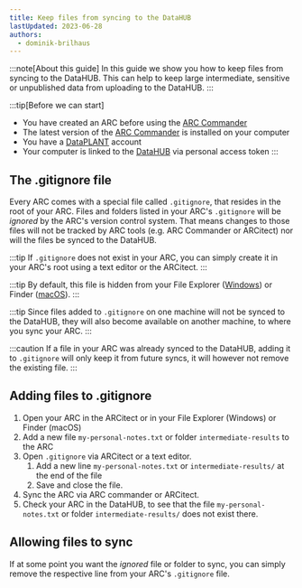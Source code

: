 ```yaml
---
title: Keep files from syncing to the DataHUB
lastUpdated: 2023-06-28
authors:
  - dominik-brilhaus
---
```


:::note[About this guide]
In this guide we show you how to keep files from syncing to the DataHUB. This can help to keep large intermediate, sensitive or unpublished data from uploading to the DataHUB.
:::

:::tip[Before we can start]
- You have created an ARC before using the [ARC Commander](./../implementation/ArcCommander.html)  
- The latest version of the [ARC Commander](https://github.com/nfdi4plants/arcCommander/releases) is installed on your computer  
- You have a [DataPLANT](https://register.nfdi4plants.org) account  
- Your computer is linked to the [DataHUB](https://git.nfdi4plants.org) via personal access token
:::

## The .gitignore file

Every ARC comes with a special file called `.gitignore`, that resides in the root of your ARC. Files and folders listed in your ARC's `.gitignore` will be *ignored* by the ARC's version control system. That means changes to those files will not be tracked by ARC tools (e.g. ARC Commander or ARCitect) nor will the files be synced to the DataHUB.

:::tip
If `.gitignore` does not exist in your ARC, you can simply create it in your ARC's root using a text editor or the ARCitect.
:::

:::tip
By default, this file is hidden from your File Explorer ([Windows](https://support.microsoft.com/en-us/windows/view-hidden-files-and-folders-in-windows-97fbc472-c603-9d90-91d0-1166d1d9f4b5#WindowsVersion=Windows_11)) or Finder ([macOS](https://nordlocker.com/blog/how-to-show-hidden-files-mac/)).
:::

:::tip
Since files added to `.gitignore` on one machine will not be synced to the DataHUB, they will also become available on another machine, to where you sync your ARC.
:::

:::caution
If a file in your ARC was already synced to the DataHUB, adding it to `.gitignore` will only keep it from future syncs, it will however not remove the existing file.
:::

## Adding files to .gitignore

1. Open your ARC in the ARCitect or in your File Explorer (Windows) or Finder (macOS)
2. Add a new file `my-personal-notes.txt` or folder `intermediate-results` to the ARC
3. Open `.gitignore` via ARCitect or a text editor.
   1. Add a new line `my-personal-notes.txt` or `intermediate-results/` at the end of the file
   2. Save and close the file.
4. Sync the ARC via ARC commander or ARCitect.
5. Check your ARC in the DataHUB, to see that the file `my-personal-notes.txt` or folder `intermediate-results/` does not exist there.

## Allowing files to sync

If at some point you want the *ignored* file or folder to sync, you can simply remove the respective line from your ARC's `.gitignore` file.

